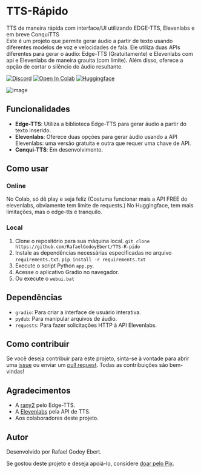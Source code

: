 # TTS-Rápido
TTS de maneira rápida com interface/UI utilizando EDGE-TTS, Elevenlabs e em breve ConquiTTS <br> Este é um projeto que permite gerar áudio a partir de texto usando diferentes modelos de voz e velocidades de fala. Ele utiliza duas APIs diferentes para gerar o áudio: Edge-TTS (Gratuitamente) e Elevenlabs com api e Elevenlabs de maneira grauita (com limite). Além disso, oferece a opção de cortar o silêncio do áudio resultante. <br>

[![Discord](https://dcbadge.vercel.app/api/server/aihubbrasil)](https://discord.gg/aihubbrasil)
[![Open In Colab](https://img.shields.io/badge/Colab-F9AB00?style=for-the-badge&logo=googlecolab&color=525252)](https://colab.research.google.com/drive/1hpTDhlEEVZLtJ722d9U11DwNEadtxlu7?usp=sharing)
[![Huggingface](https://img.shields.io/badge/🤗%20-Spaces-yellow.svg?style=for-the-badge)](https://huggingface.co/spaces/RafaG/TTS-Rapido)

![image](https://github.com/RafaelGodoyEbert/TTS-R-pido/assets/78083427/d770f33e-ac46-40fc-8f94-16bd2bc2a3c5)

## Funcionalidades

- **Edge-TTS**: Utiliza a biblioteca Edge-TTS para gerar áudio a partir do texto inserido.
- **Elevenlabs**: Oferece duas opções para gerar áudio usando a API Elevenlabs: uma versão gratuita e outra que requer uma chave de API.
- **Conqui-TTS**: Em desenvolvimento.

## Como usar
### Online
  No Colab, só dê play e seja feliz (Costuma funcionar mais a API FREE do elevenlabs, obviamente tem limite de requests.)
  No Huggingface, tem mais limitações, mas o edge-tts é tranquilo.

### Local
1. Clone o repositório para sua máquina local.
   ``git clone https://github.com/RafaelGodoyEbert/TTS-R-pido``
3. Instale as dependências necessárias especificadas no arquivo `requirements.txt`.
   ``pip install -r requirements.txt``
5. Execute o script Python `app.py`.
6. Acesse o aplicativo Gradio no navegador.
7. Ou execute o ``webui.bat``

## Dependências

- `gradio`: Para criar a interface de usuário interativa.
- `pydub`: Para manipular arquivos de áudio.
- `requests`: Para fazer solicitações HTTP à API Elevenlabs.

## Como contribuir

Se você deseja contribuir para este projeto, sinta-se à vontade para abrir uma [issue](https://github.com/RafaelGodoyEbert/TTS-R-pido/issues) ou enviar um [pull request](https://github.com/RafaelGodoyEbert/TTS-R-pido/pulls). Todas as contribuições são bem-vindas!

## Agradecimentos

- A [rany2](https://github.com/rany2) pelo Edge-TTS.
- A [Elevenlabs](https://eleven-labs.com/) pela API de TTS.
- Aos colaboradores deste projeto.

## Autor

Desenvolvido por Rafael Godoy Ebert.

Se gostou deste projeto e deseja apoiá-lo, considere [doar pelo Pix](https://nubank.com.br/pagar/1ls6a4/0QpSSbWBSq).
